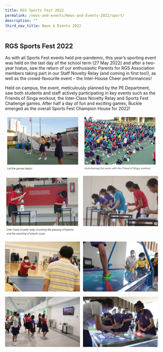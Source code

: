 ```yaml
---
title: RGS Sports Fest 2022
permalink: /news-and-events/News-and-Events-2022/sport/
description: ""
third_nav_title: News & Events 2022
---
```

## RGS Sports Fest 2022

As with all Sports Fest events held pre-pandemic, this year’s sporting event was held on the last day of the school term (27 May 2022) and after a two-year hiatus, saw the return of our enthusiastic Parents for RGS Association members taking part in our Staff Novelty Relay (and coming in first too!), as well as the crowd-favourite event – the Inter-House Cheer performances!  
  
Held on campus, the event, meticulously planned by the PE Department, saw both students and staff actively participating in key events such as the Friends of Singa workout, the Inter-Class Novelty Relay and Sports Fest Challenge games. After half a day of fun and exciting games, Buckle emerged as the overall Sports Fest Champion House for 2022!

<img src="/images/sport1.jpg" style="width:49%" align=left>
<img src="/images/sport2.jpg" style="width:49%" align=right>
<br clear="left"><br>

<img src="/images/sport3.jpg" style="width:49%" align=left>
<img src="/images/sport4.jpg" style="width:49%" align=right>
<br clear="left"><br>

<img src="/images/sport5.jpg" style="width:49%" align=left>
<img src="/images/sport6.jpg" style="width:49%" align=right>
<br clear="left"><br>

<img src="/images/sport7.jpg" style="width:49%" align=left>
<img src="/images/sport8.jpg" style="width:49%" align=right>
<br clear="left"><br>